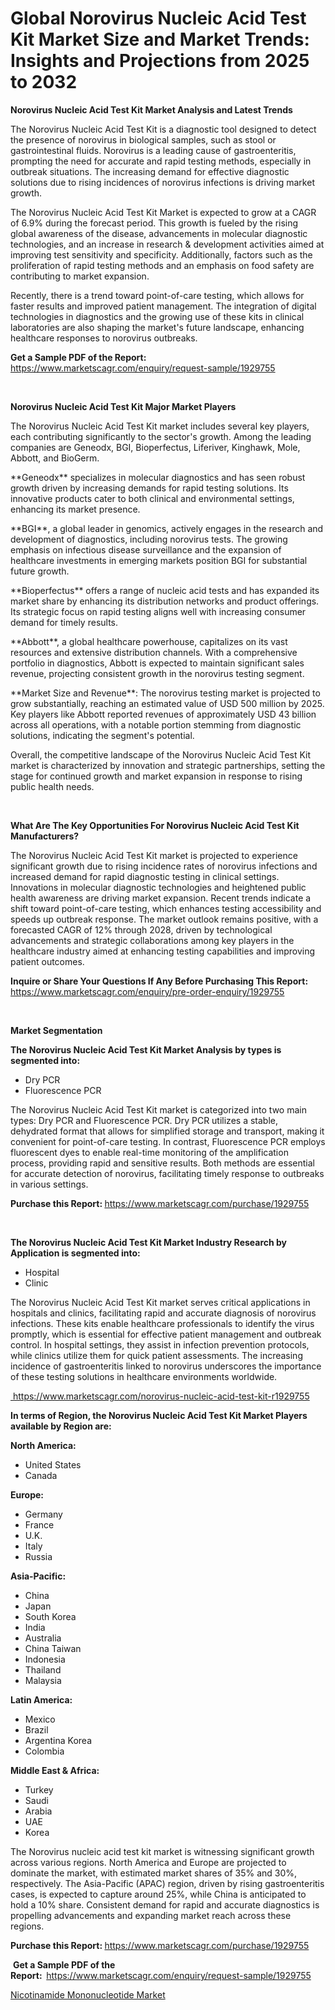 <p><h1>Global Norovirus Nucleic Acid Test Kit Market Size and Market Trends: Insights and Projections from 2025 to 2032</h1></p><p><strong>Norovirus Nucleic Acid Test Kit Market Analysis and Latest Trends</strong></p>
<p><p>The Norovirus Nucleic Acid Test Kit is a diagnostic tool designed to detect the presence of norovirus in biological samples, such as stool or gastrointestinal fluids. Norovirus is a leading cause of gastroenteritis, prompting the need for accurate and rapid testing methods, especially in outbreak situations. The increasing demand for effective diagnostic solutions due to rising incidences of norovirus infections is driving market growth.</p><p>The Norovirus Nucleic Acid Test Kit Market is expected to grow at a CAGR of 6.9% during the forecast period. This growth is fueled by the rising global awareness of the disease, advancements in molecular diagnostic technologies, and an increase in research & development activities aimed at improving test sensitivity and specificity. Additionally, factors such as the proliferation of rapid testing methods and an emphasis on food safety are contributing to market expansion. </p><p>Recently, there is a trend toward point-of-care testing, which allows for faster results and improved patient management. The integration of digital technologies in diagnostics and the growing use of these kits in clinical laboratories are also shaping the market's future landscape, enhancing healthcare responses to norovirus outbreaks. </p></p>
<p><strong>Get a Sample PDF of the Report:&nbsp;</strong> <a href="https://www.marketscagr.com/enquiry/request-sample/1929755?utm_campaign=1126&utm_medium=2&utm_source=Github&utm_content=ia&utm_term=29032025&utm_id=norovirus-nucleic-acid-test-kit">https://www.marketscagr.com/enquiry/request-sample/1929755</a></p>
<p>&nbsp;</p>
<p><strong>Norovirus Nucleic Acid Test Kit Major Market Players</strong></p>
<p><p>The Norovirus Nucleic Acid Test Kit market includes several key players, each contributing significantly to the sector's growth. Among the leading companies are Geneodx, BGI, Bioperfectus, Liferiver, Kinghawk, Mole, Abbott, and BioGerm.</p><p>**Geneodx** specializes in molecular diagnostics and has seen robust growth driven by increasing demands for rapid testing solutions. Its innovative products cater to both clinical and environmental settings, enhancing its market presence.</p><p>**BGI**, a global leader in genomics, actively engages in the research and development of diagnostics, including norovirus tests. The growing emphasis on infectious disease surveillance and the expansion of healthcare investments in emerging markets position BGI for substantial future growth.</p><p>**Bioperfectus** offers a range of nucleic acid tests and has expanded its market share by enhancing its distribution networks and product offerings. Its strategic focus on rapid testing aligns well with increasing consumer demand for timely results.</p><p>**Abbott**, a global healthcare powerhouse, capitalizes on its vast resources and extensive distribution channels. With a comprehensive portfolio in diagnostics, Abbott is expected to maintain significant sales revenue, projecting consistent growth in the norovirus testing segment.</p><p>**Market Size and Revenue**: The norovirus testing market is projected to grow substantially, reaching an estimated value of USD 500 million by 2025. Key players like Abbott reported revenues of approximately USD 43 billion across all operations, with a notable portion stemming from diagnostic solutions, indicating the segment's potential.</p><p>Overall, the competitive landscape of the Norovirus Nucleic Acid Test Kit market is characterized by innovation and strategic partnerships, setting the stage for continued growth and market expansion in response to rising public health needs.</p></p>
<p>&nbsp;</p>
<p><strong>What Are The Key Opportunities For Norovirus Nucleic Acid Test Kit Manufacturers?</strong></p>
<p><p>The Norovirus Nucleic Acid Test Kit market is projected to experience significant growth due to rising incidence rates of norovirus infections and increased demand for rapid diagnostic testing in clinical settings. Innovations in molecular diagnostic technologies and heightened public health awareness are driving market expansion. Recent trends indicate a shift toward point-of-care testing, which enhances testing accessibility and speeds up outbreak response. The market outlook remains positive, with a forecasted CAGR of 12% through 2028, driven by technological advancements and strategic collaborations among key players in the healthcare industry aimed at enhancing testing capabilities and improving patient outcomes.</p></p>
<p><strong>Inquire or Share Your Questions If Any Before Purchasing This Report:</strong> <a href="https://www.marketscagr.com/enquiry/pre-order-enquiry/1929755?utm_campaign=1126&utm_medium=2&utm_source=Github&utm_content=ia&utm_term=29032025&utm_id=norovirus-nucleic-acid-test-kit">https://www.marketscagr.com/enquiry/pre-order-enquiry/1929755</a></p>
<p>&nbsp;</p>
<p><strong>Market Segmentation</strong></p>
<p><strong>The Norovirus Nucleic Acid Test Kit Market Analysis by types is segmented into:</strong></p>
<p><ul><li>Dry PCR</li><li>Fluorescence PCR</li></ul></p>
<p><p>The Norovirus Nucleic Acid Test Kit market is categorized into two main types: Dry PCR and Fluorescence PCR. Dry PCR utilizes a stable, dehydrated format that allows for simplified storage and transport, making it convenient for point-of-care testing. In contrast, Fluorescence PCR employs fluorescent dyes to enable real-time monitoring of the amplification process, providing rapid and sensitive results. Both methods are essential for accurate detection of norovirus, facilitating timely response to outbreaks in various settings.</p></p>
<p><strong>Purchase this Report:&nbsp;</strong><a href="https://www.marketscagr.com/purchase/1929755?utm_campaign=1126&utm_medium=2&utm_source=Github&utm_content=ia&utm_term=29032025&utm_id=norovirus-nucleic-acid-test-kit">https://www.marketscagr.com/purchase/1929755</a></p>
<p>&nbsp;</p>
<p><strong>The Norovirus Nucleic Acid Test Kit Market Industry Research by Application is segmented into:</strong></p>
<p><ul><li>Hospital</li><li>Clinic</li></ul></p>
<p><p>The Norovirus Nucleic Acid Test Kit market serves critical applications in hospitals and clinics, facilitating rapid and accurate diagnosis of norovirus infections. These kits enable healthcare professionals to identify the virus promptly, which is essential for effective patient management and outbreak control. In hospital settings, they assist in infection prevention protocols, while clinics utilize them for quick patient assessments. The increasing incidence of gastroenteritis linked to norovirus underscores the importance of these testing solutions in healthcare environments worldwide.</p></p>
<p><a href="https://www.marketscagr.com/norovirus-nucleic-acid-test-kit-r1929755?utm_campaign=1126&utm_medium=2&utm_source=Github&utm_content=ia&utm_term=29032025&utm_id=norovirus-nucleic-acid-test-kit">&nbsp;https://www.marketscagr.com/norovirus-nucleic-acid-test-kit-r1929755</a></p>
<p><strong>In terms of Region, the Norovirus Nucleic Acid Test Kit Market Players available by Region are:</strong></p>
<p>
    <p> <strong> North America: </strong>
        <ul>
            <li>United States</li>
            <li>Canada</li>
        </ul>
        </p> 
    <p> <strong> Europe: </strong>
        <ul>
            <li>Germany</li>
            <li>France</li>
            <li>U.K.</li>
            <li>Italy</li>
            <li>Russia</li>
        </ul>
        </p> 
    <p> <strong> Asia-Pacific: </strong>
        <ul>
            <li>China</li>
            <li>Japan</li>
            <li>South Korea</li>
            <li>India</li>
            <li>Australia</li>
            <li>China Taiwan</li>
            <li>Indonesia</li>
            <li>Thailand</li>
            <li>Malaysia</li>
        </ul>
        </p> 
    <p> <strong> Latin America: </strong>
        <ul>
            <li>Mexico</li>
            <li>Brazil</li>
            <li>Argentina Korea</li>
            <li>Colombia</li>
        </ul>
        </p> 
    <p> <strong> Middle East & Africa: </strong>
        <ul>
            <li>Turkey</li>
            <li>Saudi</li>
            <li>Arabia</li>
            <li>UAE</li>
            <li>Korea</li>
        </ul>
    </p>
    </p>
<p><p>The Norovirus nucleic acid test kit market is witnessing significant growth across various regions. North America and Europe are projected to dominate the market, with estimated market shares of 35% and 30%, respectively. The Asia-Pacific (APAC) region, driven by rising gastroenteritis cases, is expected to capture around 25%, while China is anticipated to hold a 10% share. Consistent demand for rapid and accurate diagnostics is propelling advancements and expanding market reach across these regions.</p></p>
<p><strong>Purchase this Report: </strong><a href="https://www.marketscagr.com/purchase/1929755?utm_campaign=1126&utm_medium=2&utm_source=Github&utm_content=ia&utm_term=29032025&utm_id=norovirus-nucleic-acid-test-kit">https://www.marketscagr.com/purchase/1929755</a></p>
<p>&nbsp;<strong>Get a Sample PDF of the Report:&nbsp;&nbsp;</strong><a href="https://www.marketscagr.com/enquiry/request-sample/1929755?utm_campaign=1126&utm_medium=2&utm_source=Github&utm_content=ia&utm_term=29032025&utm_id=norovirus-nucleic-acid-test-kit">https://www.marketscagr.com/enquiry/request-sample/1929755</a></p>
<p><strong></strong></p>
<p><p><a href="https://github.com/julyju69/Market-Research-Report-List-6/blob/main/nicotinamide-mononucleotide-market.md?utm_campaign=1126&utm_medium=2&utm_source=Github&utm_content=ia&utm_term=29032025&utm_id=norovirus-nucleic-acid-test-kit">Nicotinamide Mononucleotide Market</a></p></p>